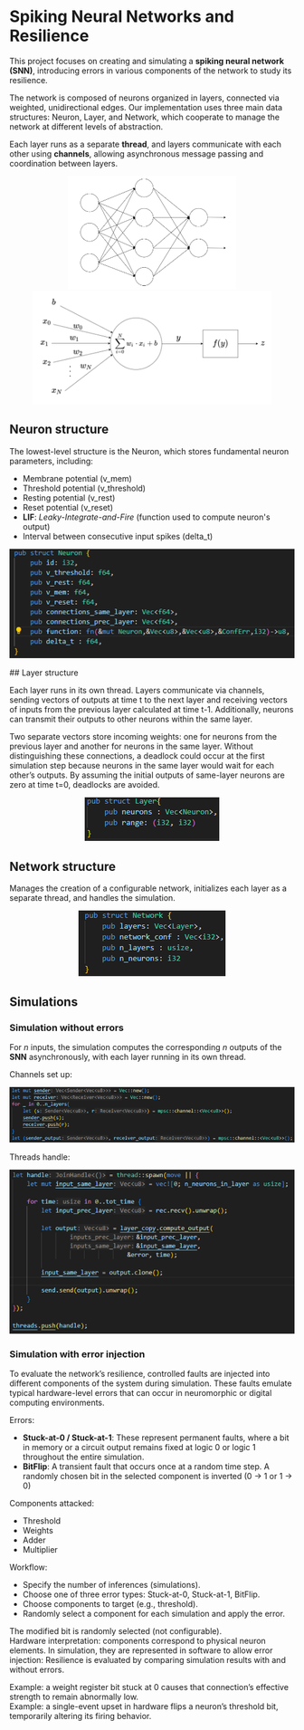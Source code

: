 # Spiking Neural Networks and Resilience

This project focuses on creating and simulating a **spiking neural network (SNN)**, introducing errors in various components of the network to study its resilience.

The network is composed of neurons organized in layers, connected via weighted, unidirectional edges. Our implementation uses three main data structures: Neuron, Layer, and Network, which cooperate to manage the network at different levels of abstraction.

Each layer runs as a separate **thread**, and layers communicate with each other using **channels**, allowing asynchronous message passing and coordination between layers.

<p align="center">
  <img src="imgs/network_structure.png" alt="Neuron" height=200/>
  <img src="imgs/neuron_structure.png" alt="Layer"   height=200/>
</p>

## Neuron structure

The lowest-level structure is the Neuron, which stores fundamental neuron parameters, including:

- Membrane potential (v_mem)  
- Threshold potential (v_threshold)  
- Resting potential (v_rest)  
- Reset potential (v_reset)  
- **LIF**: *Leaky-Integrate-and-Fire* (function used to compute neuron's output)
- Interval between consecutive input spikes (delta_t)

<p align="center"><img src="imgs/neuron.png"/></p>
## Layer structure 

Each layer runs in its own thread. Layers communicate via channels, sending vectors of outputs at time t to the next layer and receiving vectors of inputs from the previous layer calculated at time t-1.
Additionally, neurons can transmit their outputs to other neurons within the same layer.

Two separate vectors store incoming weights: one for neurons from the previous layer and another for neurons in the same layer.
Without distinguishing these connections, a deadlock could occur at the first simulation step because neurons in the same layer would wait for each other’s outputs. By assuming the initial outputs of same-layer neurons are zero at time t=0, deadlocks are avoided.

<p align="center"><img src="imgs/layer.png"/></p>

## Network structure
Manages the creation of a configurable network, initializes each layer as a separate thread, and handles the simulation.

<p align="center"><img src="imgs/network.png"/></p>

## Simulations
### Simulation without  errors
For *n* inputs, the simulation computes the corresponding *n* outputs of the **SNN** asynchronously, with each layer running in its own thread.

Channels set up:  
<p align="center"><img src="imgs/send_rec.png"/></p>

Threads handle:  
<p align="center"><img src="imgs/thread_spawn.png"/></p>

### Simulation with error injection
To evaluate the network’s resilience, controlled faults are injected into different components of the system during simulation. These faults emulate typical hardware-level errors that can occur in neuromorphic or digital computing environments.  

Errors:
- **Stuck-at-0 / Stuck-at-1**: These represent permanent faults, where a bit in memory or a circuit output remains fixed at logic 0 or logic 1 throughout the entire simulation.  
- **BitFlip**: A transient fault that occurs once at a random time step. A randomly chosen bit in the selected component is inverted (0 → 1 or 1 → 0)  

Components attacked: 
- Threshold
- Weights
- Adder
- Multiplier

Workflow:
- Specify the number of inferences (simulations).
- Choose one of three error types: Stuck-at-0, Stuck-at-1, BitFlip.
- Choose components to target (e.g., threshold).
- Randomly select a component for each simulation and apply the error.



The modified bit is randomly selected (not configurable).  
Hardware interpretation: components correspond to physical neuron elements. In simulation, they are represented in software to allow error injection:
Resilience is evaluated by comparing simulation results with and without errors.

Example: a weight register bit stuck at 0 causes that connection’s effective strength to remain abnormally low.  
Example: a single-event upset in hardware flips a neuron’s threshold bit, temporarily altering its firing behavior.